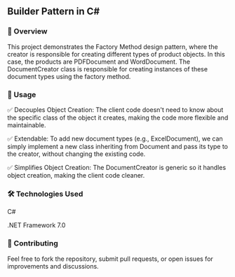 ## Builder Pattern in C#

### 📌 Overview

This project demonstrates the Factory Method design pattern, where the creator is responsible for creating different types of product objects. In this case, the products are PDFDocument and WordDocument. The DocumentCreator class is responsible for creating instances of these document types using the factory method.

### 🎯 Usage

✅ Decouples Object Creation: The client code doesn't need to know about the specific class of the object it creates, making the code more flexible and maintainable.

✅ Extendable: To add new document types (e.g., ExcelDocument), we can simply implement a new class inheriting from Document and pass its type to the creator, without changing the existing code.

✅ Simplifies Object Creation: The DocumentCreator is generic so it handles object creation, making the client code cleaner.


### 🛠️ Technologies Used

C#

.NET Framework 7.0

### 🤝 Contributing

Feel free to fork the repository, submit pull requests, or open issues for improvements and discussions.
